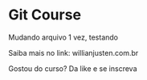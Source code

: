 # Git Course

Mudando arquivo 1 vez, testando

Saiba mais no link: willianjusten.com.br

Gostou do curso? Da like e se inscreva